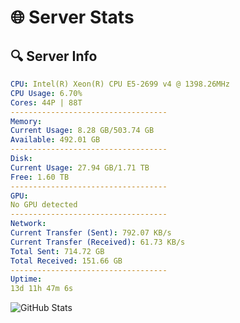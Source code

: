 # 🌐 Server Stats
## 🔍 Server Info
```yaml
CPU: Intel(R) Xeon(R) CPU E5-2699 v4 @ 1398.26MHz
CPU Usage: 6.70%
Cores: 44P | 88T
-----------------------------------
Memory:
Current Usage: 8.28 GB/503.74 GB
Available: 492.01 GB
-----------------------------------
Disk:
Current Usage: 27.94 GB/1.71 TB
Free: 1.60 TB
-----------------------------------
GPU:
No GPU detected
-----------------------------------
Network:
Current Transfer (Sent): 792.07 KB/s
Current Transfer (Received): 61.73 KB/s
Total Sent: 714.72 GB
Total Received: 151.66 GB
-----------------------------------
Uptime:
13d 11h 47m 6s
```
![GitHub Stats](https://img.shields.io/badge/Updated-2025-05-03_04:55:54-blue)